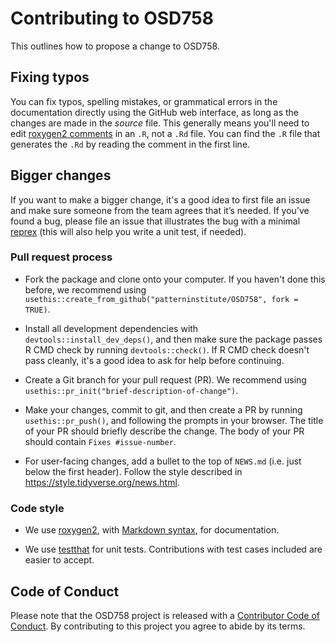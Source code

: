 # Contributing to OSD758

This outlines how to propose a change to OSD758.

## Fixing typos

You can fix typos, spelling mistakes, or grammatical errors in the documentation
directly using the GitHub web interface, as long as the changes are made in the
_source_ file.
This generally means you'll need to edit [roxygen2
comments](https://roxygen2.r-lib.org/articles/roxygen2.html) in an `.R`, not a
`.Rd` file. You can find the `.R` file that generates the `.Rd` by reading the
comment in the first line.

## Bigger changes

If you want to make a bigger change, it's a good idea to first file an issue and
make sure someone from the team agrees that it’s needed. If you’ve found a bug,
please file an issue that illustrates the bug with a minimal
[reprex](https://www.tidyverse.org/help/#reprex) (this will also help you write
a unit test, if needed).

### Pull request process

* Fork the package and clone onto your computer. If you haven't done this before, we recommend using `usethis::create_from_github("patterninstitute/OSD758", fork = TRUE)`.

* Install all development dependencies with `devtools::install_dev_deps()`, and then make sure the package passes R CMD check by running `devtools::check()`.
If R CMD check doesn't pass cleanly, it's a good idea to ask for help before
continuing.

* Create a Git branch for your pull request (PR). We recommend using `usethis::pr_init("brief-description-of-change")`.

* Make your changes, commit to git, and then create a PR by running
`usethis::pr_push()`, and following the prompts in your browser.
The title of your PR should briefly describe the change. The body of your PR
should contain `Fixes #issue-number`.

*  For user-facing changes, add a bullet to the top of `NEWS.md`
(i.e. just below the first header). Follow the style described in
<https://style.tidyverse.org/news.html>.

### Code style

* We use [roxygen2](https://cran.r-project.org/package=roxygen2), with [Markdown syntax](https://cran.r-project.org/web/packages/roxygen2/vignettes/rd-formatting.html),
for documentation.  

* We use [testthat](https://cran.r-project.org/package=testthat) for unit tests. 
Contributions with test cases included are easier to accept.  

## Code of Conduct

Please note that the OSD758 project is released with a
[Contributor Code of Conduct](CODE_OF_CONDUCT.md). By contributing to this
project you agree to abide by its terms.
